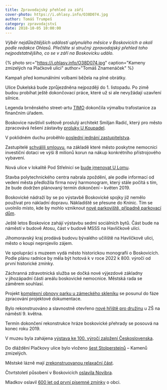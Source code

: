 ```yaml
---
title: Zpravodajský přehled za září
cover-photo: https://i.ohlasy.info/O38D074.jpg
author: Tomáš Trumpeš
category: zpravodajství
date: 2018-10-05 10:00:00
---
```


*Výběr nejdůležitějších událostí uplynulého měsíce v Boskovicích a okolí podle redakce Ohlasů. Přečtěte si stručný zpravodajský přehled toho nejpodstatnějšího, co se v září na Boskovicku událo.*

{% photo src="https://i.ohlasy.info/O38D074.jpg" caption="Kameny zmizelých na Plačkově ulici" author="Tomáš Znamenáček" %}

Kampaň před komunálními volbami běžela na plné obrátky.

Ulice Dukelská bude zprůjezdněna nejpozději do 1. listopadu. Po zimě budou probíhat ještě dokončovací práce, které už si ale nevyžádají uzavření silnice.

Legenda brněnského street-artu [TIMO](http://www.ohlasy.info/clanky/2018/09/rozhovor-timo.html) dokončila výmalbu trafostanice za finančním úřadem.

Boskovice navštívil světově proslulý architekt Smiljan Radić, který pro město zpracovává řešení zástavby [proluky U Koupadel](http://www.ohlasy.info/clanky/2017/10/proluka-koupadla.html).

V poklidném duchu proběhlo [poslední jednání zastupitelstva](http://www.ohlasy.info/clanky/2018/09/zastupitelstvo.html).

Zastupitelé [schválili smlouvu](http://www.ohlasy.info/clanky/2018/09/zastupitelstvo.html), na základě které město poskytne nemocnici investiční dotaci ve výši 8 milionů korun na nákup konkrétního přístrojového vybavení.

Nová ulice v lokalitě Pod Střelnicí se [bude jmenovat U Lomu](http://www.ohlasy.info/clanky/2018/09/zastupitelstvo.html).

Stavba polytechnického centra nabrala zpoždění, ale podle informací od vedení města předložila firma nový harmonogram, který stále počítá s tím, že bude dodržen plánovaný termín dokončení – květen 2019.

Boskovické nádraží by se po výstavbě Boskovické spojky již nemělo používat pro nákladní dopravu. Nákladiště se přesune do Knínic. Tím se uvolnilo místo, kde by mohlo vzniknout [nové parkoviště, případně parkovací dům](http://www.boskovice.cz/boskovicka-spojka-jiz-pocita-se-nbsp-zachytnym-parkovistem-v-nbsp-boskovicich/d-34762).

Ještě letos Boskovice zahájí výstavbu sedmi sociálních bytů. Část bude na náměstí v budově Atosu, část v budově MSSS na Havlíčkově ulici.

Jihomoravský kraj prodává budovu bývalého učiliště na Havlíčkově ulici, město o koupi neprojevilo zájem.

Ve spolupráci s muzeem vydá město historickou monografii o Boskovicích. Podle plánu radnice by měla být hotová k v roce 2022 k 800. výročí od první historické zmínky.

Záchranná zdravotnická služba se dočká nové výjezdové základny v jihozápadní části areálu boskovické nemocnice. Městská rada se záměrem souhlasí.

Projekt [komplexní obnovy parku u zámeckého skleníku](http://www.boskovice.cz/komplexni-obnova-parku-u-nbsp-zameckeho-skleniku-v-nbsp-boskovicich/d-32587) se posunul do fáze zpracování projektové dokumentace.

Bylo rekonstruováno a slavnostně otevřeno [nové hřiště pro družinu](http://www.boskovice.cz/deti-z-nbsp-druziny-na-zelene-maji-nove-hriste/d-34720) u ZŠ na náměstí 9. května.

Termín dokončení rekonstrukce hráze boskovické přehrady se posouvá na konec roku 2019.

V muzeu byla zahájena [výstava ke 100. výročí založení Československa](http://www.boskovice.cz/okres-boskovice-a-nbsp-navstevu-t-g-masaryka-pripomina-muzeum-regionu-boskovicka/d-34674).

Do dláždění Plačkovy ulice bylo vloženo [šest Stolpersteinů](http://www.boskovice.cz/kameny-zmizelych-na-plackove-pripominaji-obeti-genocidy/d-34645) – Kamenů zmizelých.

Městské lázně mají [zrekonstruovanou relaxační část](http://www.boskovice.cz/novinky-z-lazni-v-boskovicich/d-34643).

Čtvrtstoletí působení v Boskovicích [oslavila Novibra](http://www.boskovice.cz/novibra-slavila-ctvrtstoleti/d-34717).

Mladkov oslavil [600 let od první písemné zmínky](http://www.boskovice.cz/v-mladkove-se-slavilo-600-let/d-34632) o obci.
